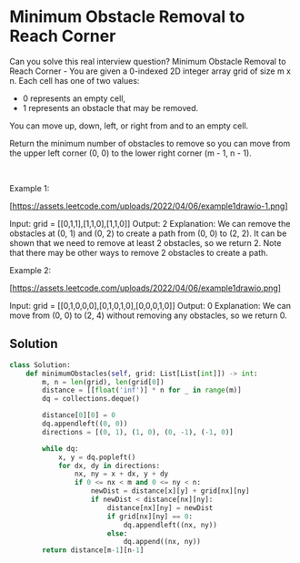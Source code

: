 # Minimum Obstacle Removal to Reach Corner

Can you solve this real interview question? Minimum Obstacle Removal to Reach Corner - You are given a 0-indexed 2D integer array grid of size m x n. Each cell has one of two values:

 * 0 represents an empty cell,
 * 1 represents an obstacle that may be removed.

You can move up, down, left, or right from and to an empty cell.

Return the minimum number of obstacles to remove so you can move from the upper left corner (0, 0) to the lower right corner (m - 1, n - 1).

 

Example 1:

[https://assets.leetcode.com/uploads/2022/04/06/example1drawio-1.png]


Input: grid = [[0,1,1],[1,1,0],[1,1,0]]
Output: 2
Explanation: We can remove the obstacles at (0, 1) and (0, 2) to create a path from (0, 0) to (2, 2).
It can be shown that we need to remove at least 2 obstacles, so we return 2.
Note that there may be other ways to remove 2 obstacles to create a path.


Example 2:

[https://assets.leetcode.com/uploads/2022/04/06/example1drawio.png]


Input: grid = [[0,1,0,0,0],[0,1,0,1,0],[0,0,0,1,0]]
Output: 0
Explanation: We can move from (0, 0) to (2, 4) without removing any obstacles, so we return 0.

## Solution
```py
class Solution:
    def minimumObstacles(self, grid: List[List[int]]) -> int:
        m, n = len(grid), len(grid[0])
        distance = [[float('inf')] * n for _ in range(m)]
        dq = collections.deque()

        distance[0][0] = 0
        dq.appendleft((0, 0))
        directions = [(0, 1), (1, 0), (0, -1), (-1, 0)]

        while dq:
            x, y = dq.popleft()
            for dx, dy in directions:
                nx, ny = x + dx, y + dy
                if 0 <= nx < m and 0 <= ny < n:
                    newDist = distance[x][y] + grid[nx][ny]
                    if newDist < distance[nx][ny]:
                        distance[nx][ny] = newDist
                        if grid[nx][ny] == 0:
                            dq.appendleft((nx, ny))
                        else:
                            dq.append((nx, ny))
        return distance[m-1][n-1]
```
